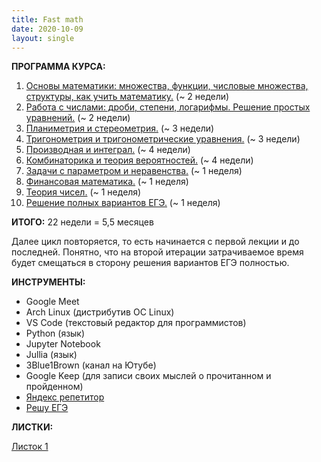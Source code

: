 ```yaml
---
title: Fast math
date: 2020-10-09
layout: single
---
```


**ПРОГРАММА КУРСА:**

1. [Основы математики: множества, функции, числовые множества, структуры, как учить математику.](/bliki/work/math/1-chapter) (~ 2 недели)
2. [Работа с числами: дроби, степени, логарифмы. Решение простых уравнений.](/bliki/work/math/2-chapter) (~ 2 недели)
3. [Планиметрия и стереометрия.](/bliki/work/math/3-chapter) (~ 3 недели)
4. [Тригонометрия и тригонометрические уравнения.](/bliki/work/math/4-chapter) (~ 3 недели)
5. [Производная и интеграл.](/bliki/work/math/5-chapter) (~ 4 недели)
6. [Комбинаторика и теория вероятностей.](/bliki/work/math/6-chapter) (~ 4 недели)
7. [Задачи с параметром и неравенства.](/bliki/work/math/7-chapter) (~ 1 неделя)
8. [Финансовая математика.](/bliki/work/math/8-chapter) (~ 1 неделя)
9. [Теория чисел.](/bliki/work/math/9-chapter) (~ 1 неделя)
10. [Решение полных вариантов ЕГЭ.](/bliki/work/math/10-chapter) (~ 1 неделя)

**ИТОГО:** 22 недели = 5,5 месяцев

Далее цикл повторяется, то есть начинается с первой лекции и до последней.
Понятно, что на второй итерации затрачиваемое время будет смещаться в сторону решения вариантов ЕГЭ полностью.

**ИНСТРУМЕНТЫ:**
- Google Meet
- Arch Linux (дистрибутив ОС Linux)
- VS Code (текстовый редактор для программистов)
- Python (язык)
- Jupyter Notebook
- Jullia (язык)
- 3Blue1Brown (канал на Ютубе)
- Google Keep (для записи своих мыслей о прочитанном и пройденном)
- [Яндекс репетитор](https://yandex.ru/tutor/subject/?subject_id=2)
- [Решу ЕГЭ](https://ege.sdamgia.ru/)


**ЛИСТКИ:**

[Листок 1](/bliki/work/math/1-tasks)